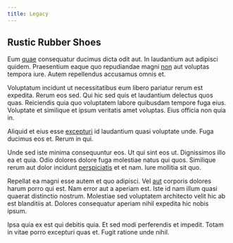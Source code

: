 ```yaml
---
title: Legacy
---
```


## Rustic Rubber Shoes

Eum [quae](/dolore/odio/benchmark_invoice_eyeballs.md) consequatur ducimus dicta odit aut. In laudantium aut adipisci quidem. Praesentium eaque quo repudiandae magni [non](/dolore/odio/neque/rich_malaysian_ringgit_mindshare.md) aut voluptas tempora iure. Autem repellendus accusamus omnis et.

Voluptatum incidunt ut necessitatibus eum libero pariatur rerum est expedita. Rerum eos sed. Qui hic sed quis et laudantium delectus quos quas. Reiciendis quia quo voluptatem labore quibusdam tempore fuga eius. Voluptate et similique et ipsum veritatis amet voluptas. Eius officia non quia in.

Aliquid et eius esse [excepturi](/facere/odit/licensed_granite_salad.md) id laudantium quasi voluptate unde. Fuga ducimus eos et. Rerum in qui.

Unde sed iste minima consequuntur eos. Ut qui sint eos ut. Dignissimos illo ea et quia. Odio dolores dolore fuga molestiae natus qui quos. Similique rerum aut dolor incidunt [perspiciatis](/facere/eaque/principal.md) et et nam. Iure mollitia sit quo.

Repellat ea magni esse autem et quo adipisci. Vel [aut](/facere/temporibus/adipisci/dot_com_infrastructure_microchip.md) corporis dolores harum porro qui est. Nam error aut a aperiam est. Iste id nam illum quasi quaerat distinctio nostrum. Molestiae sed voluptatem architecto velit hic ab est blanditiis at. Dolores consequatur aperiam nihil expedita hic nobis ipsum.

Ipsa quia ex est qui debitis quia. Et sed modi perferendis et impedit. Totam in vitae porro excepturi quas et. Fugit ratione unde nihil.
